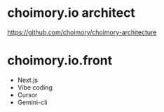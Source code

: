 # choimory.io architect

https://github.com/choimory/choimory-architecture

# choimory.io.front

- Next.js
- Vibe coding
- Cursor
- Gemini-cli